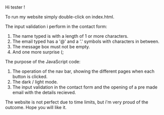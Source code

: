 Hi tester !

To run my website simply double-click on index.html.

The input validation i perform in the contact form:
1. The name typed is with a length of 1 or more characters.
2. The email typed has a '@' and a '.' symbols with characters in between.
3. The message box must not be empty.
4. And one more surprise (;

The purpose of the JavaScript code:
1. The operation of the nav bar, showing the different pages when each button is clicked.
2. The dark / light mode.
3. The input validation in the contact form and the opening of a pre made email with the details recieved.

The website is not perfect due to time limits, but i'm very proud of the outcome.
Hope you will like it.